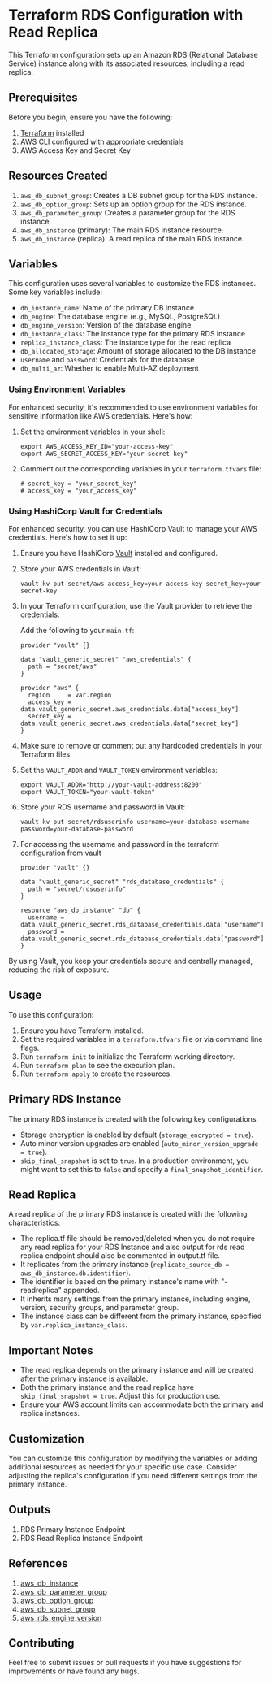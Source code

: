 # Terraform RDS Configuration with Read Replica

This Terraform configuration sets up an Amazon RDS (Relational Database Service) instance along with its associated resources, including a read replica.

## Prerequisites

Before you begin, ensure you have the following:

1. [Terraform](https://www.terraform.io/downloads.html) installed
2. AWS CLI configured with appropriate credentials
3. AWS Access Key and Secret Key

## Resources Created

1. `aws_db_subnet_group`: Creates a DB subnet group for the RDS instance.
2. `aws_db_option_group`: Sets up an option group for the RDS instance.
3. `aws_db_parameter_group`: Creates a parameter group for the RDS instance.
4. `aws_db_instance` (primary): The main RDS instance resource.
5. `aws_db_instance` (replica): A read replica of the main RDS instance.

## Variables

This configuration uses several variables to customize the RDS instances. Some key variables include:

- `db_instance_name`: Name of the primary DB instance
- `db_engine`: The database engine (e.g., MySQL, PostgreSQL)
- `db_engine_version`: Version of the database engine
- `db_instance_class`: The instance type for the primary RDS instance
- `replica_instance_class`: The instance type for the read replica
- `db_allocated_storage`: Amount of storage allocated to the DB instance
- `username` and `password`: Credentials for the database
- `db_multi_az`: Whether to enable Multi-AZ deployment

### Using Environment Variables

For enhanced security, it's recommended to use environment variables for sensitive information like AWS credentials. Here's how:

1. Set the environment variables in your shell:
   ```
   export AWS_ACCESS_KEY_ID="your-access-key"
   export AWS_SECRET_ACCESS_KEY="your-secret-key"
   ```

2. Comment out the corresponding variables in your `terraform.tfvars` file:
   ```hcl
   # secret_key = "your_secret_key"
   # access_key = "your_access_key"
   ```
### Using HashiCorp Vault for Credentials

For enhanced security, you can use HashiCorp Vault to manage your AWS credentials. Here's how to set it up:

1. Ensure you have HashiCorp [Vault](https://developer.hashicorp.com/vault/downloads) installed and configured.

2. Store your AWS credentials in Vault:
   ```
   vault kv put secret/aws access_key=your-access-key secret_key=your-secret-key
   ```

3. In your Terraform configuration, use the Vault provider to retrieve the credentials:

   Add the following to your `main.tf`:

   ```hcl
   provider "vault" {}

   data "vault_generic_secret" "aws_credentials" {
     path = "secret/aws"
   }

   provider "aws" {
     region     = var.region
     access_key = data.vault_generic_secret.aws_credentials.data["access_key"]
     secret_key = data.vault_generic_secret.aws_credentials.data["secret_key"]
   }
   ```

4. Make sure to remove or comment out any hardcoded credentials in your Terraform files.

5. Set the `VAULT_ADDR` and `VAULT_TOKEN` environment variables:
   ```
   export VAULT_ADDR="http://your-vault-address:8200"
   export VAULT_TOKEN="your-vault-token"
   ```
6. Store your RDS username and password in Vault:
   ```
   vault kv put secret/rdsuserinfo username=your-database-username password=your-database-password
   ```

7. For accessing the username and password in the terraform configuration from vault
   ```hcl
   provider "vault" {}

   data "vault_generic_secret" "rds_database_credentials" {
     path = "secret/rdsuserinfo"
   }

   resource "aws_db_instance" "db" {
     username = data.vault_generic_secret.rds_database_credentials.data["username"]
     password = data.vault_generic_secret.rds_database_credentials.data["password"]
   }
   ```


By using Vault, you keep your credentials secure and centrally managed, reducing the risk of exposure.


## Usage

To use this configuration:

1. Ensure you have Terraform installed.
2. Set the required variables in a `terraform.tfvars` file or via command line flags.
3. Run `terraform init` to initialize the Terraform working directory.
4. Run `terraform plan` to see the execution plan.
5. Run `terraform apply` to create the resources.

## Primary RDS Instance

The primary RDS instance is created with the following key configurations:

- Storage encryption is enabled by default (`storage_encrypted = true`).
- Auto minor version upgrades are enabled (`auto_minor_version_upgrade = true`).
- `skip_final_snapshot` is set to `true`. In a production environment, you might want to set this to `false` and specify a `final_snapshot_identifier`.

## Read Replica

A read replica of the primary RDS instance is created with the following characteristics:

- The replica.tf file should be removed/deleted when you do not require any read replica for your RDS Instance and also output for rds read replica endpoint should also be commented in output.tf file.
- It replicates from the primary instance (`replicate_source_db = aws_db_instance.db.identifier`).
- The identifier is based on the primary instance's name with "-readreplica" appended.
- It inherits many settings from the primary instance, including engine, version, security groups, and parameter group.
- The instance class can be different from the primary instance, specified by `var.replica_instance_class`.

## Important Notes

- The read replica depends on the primary instance and will be created after the primary instance is available.
- Both the primary instance and the read replica have `skip_final_snapshot = true`. Adjust this for production use.
- Ensure your AWS account limits can accommodate both the primary and replica instances.

## Customization

You can customize this configuration by modifying the variables or adding additional resources as needed for your specific use case. Consider adjusting the replica's configuration if you need different settings from the primary instance.

## Outputs
1. RDS Primary Instance Endpoint
2. RDS Read Replica Instance Endpoint 

## References
1. [aws_db_instance](https://registry.terraform.io/providers/hashicorp/aws/latest/docs/resources/db_instance)
2. [aws_db_parameter_group](https://registry.terraform.io/providers/hashicorp/aws/latest/docs/resources/db_parameter_group)
3. [aws_db_option_group](https://registry.terraform.io/providers/hashicorp/aws/latest/docs/resources/db_option_group)
4. [aws_db_subnet_group](https://registry.terraform.io/providers/hashicorp/aws/latest/docs/resources/db_subnet_group)
5. [aws_rds_engine_version](https://registry.terraform.io/providers/hashicorp/aws/latest/docs/data-sources/rds_engine_version)
## Contributing

Feel free to submit issues or pull requests if you have suggestions for improvements or have found any bugs.